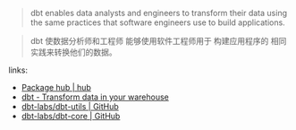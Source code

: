 
[hub]: https://hub.getdbt.com
[site]: https://getdbt.com

[utils-repo]: https://github.com/dbt-labs/dbt-utils.git
[repo]: https://github.com/dbt-labs/dbt-core.git

> dbt enables data analysts and
>  engineers to transform their
>  data using the same practices
>  that software engineers use to
>  build applications.
> 

> dbt 使数据分析师和工程师
> 能够使用软件工程师用于
> 构建应用程序的
> 相同实践来转换他们的数据。
> 

links: 

- [Package hub | hub][hub]
- [dbt - Transform data in your warehouse][site]
- [dbt-labs/dbt-utils | GitHub][utils-repo]
- [dbt-labs/dbt-core | GitHub][repo]

